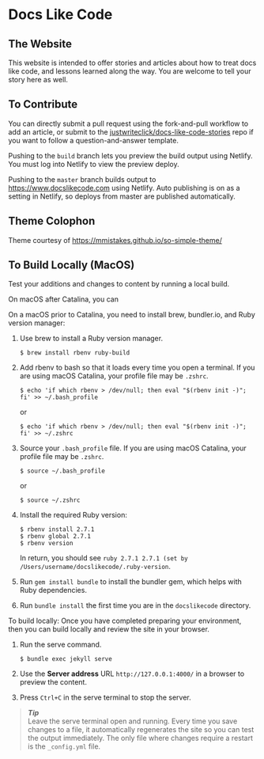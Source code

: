 # Docs Like Code

## The Website

This website is intended to offer stories and articles about how to treat docs like code, and lessons learned along the way. You are welcome to tell your story here as well.

## To Contribute

You can directly submit a pull request using the fork-and-pull workflow to add an article, or submit to the [justwriteclick/docs-like-code-stories](https://github.com/justwriteclick/docs-like-code-stories) repo if you want to follow a question-and-answer template.

Pushing to the `build` branch lets you preview the build output using Netlify. You must log into Netlify to view the preview deploy.

Pushing to the `master` branch builds output to https://www.docslikecode.com using Netlify. Auto publishing is on as a setting in Netlify, so deploys from master are published automatically.

## Theme Colophon
Theme courtesy of https://mmistakes.github.io/so-simple-theme/

## To Build Locally (MacOS)

Test your additions and changes to content by running a local build.

On macOS after Catalina, you can

On a macOS prior to Catalina, you need to install brew, bundler.io, and Ruby version manager:

1. Use brew to install a Ruby version manager.

   ```
   $ brew install rbenv ruby-build
   ```

1. Add rbenv to bash so that it loads every time you open a terminal. If you are using macOS Catalina, your profile file may be `.zshrc`.

   ```
   $ echo 'if which rbenv > /dev/null; then eval "$(rbenv init -)"; fi' >> ~/.bash_profile
   ```
   or
   ```
   $ echo 'if which rbenv > /dev/null; then eval "$(rbenv init -)"; fi' >> ~/.zshrc
   ```

1. Source your `.bash_profile` file. If you are using macOS Catalina, your profile file may be `.zshrc`.

   ```
   $ source ~/.bash_profile
   ```
   or
   ```
   $ source ~/.zshrc
   ```

1. Install the required Ruby version:

   ```
   $ rbenv install 2.7.1
   $ rbenv global 2.7.1
   $ rbenv version
   ```
   In return, you should see `ruby 2.7.1 2.7.1 (set by /Users/username/docslikecode/.ruby-version`.

1. Run `gem install bundle` to install the bundler gem, which helps with Ruby dependencies.
1. Run `bundle install` the first time you are in the `docslikecode` directory.

To build locally:
Once you have completed preparing your environment, then you can build locally and review the site in your browser.

1. Run the serve command.

   ```
   $ bundle exec jekyll serve
   ```

1. Use the **Server address** URL  `http://127.0.0.1:4000/` in a browser to preview the content.
1. Press `Ctrl+C` in the serve terminal to stop the server.

> ***Tip***  
> Leave the serve terminal open and running. Every time you save changes to a file, it automatically regenerates the site so you can test the output immediately. The only file where changes require a restart is the `_config.yml` file.
